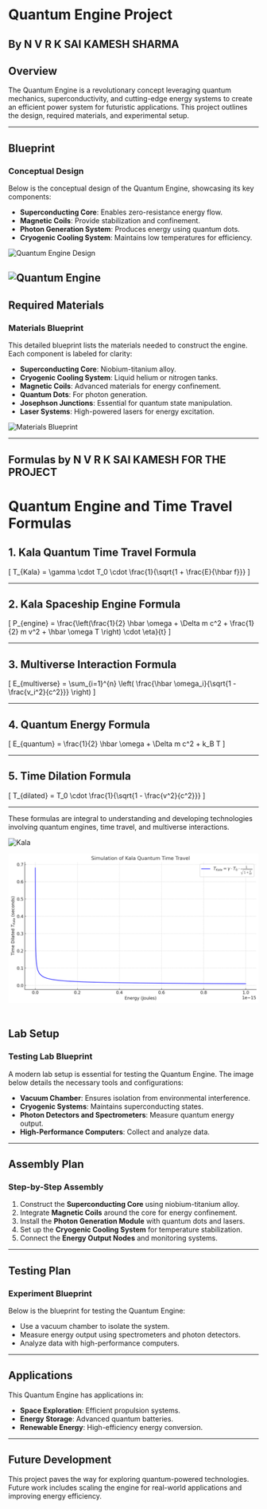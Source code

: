 # **Quantum Engine Project**
## By N V R K SAI KAMESH SHARMA

## **Overview**
The Quantum Engine is a revolutionary concept leveraging quantum mechanics, superconductivity, and cutting-edge energy systems to create an efficient power system for futuristic applications. This project outlines the design, required materials, and experimental setup.

---

## **Blueprint**
### Conceptual Design
Below is the conceptual design of the Quantum Engine, showcasing its key components:
- **Superconducting Core**: Enables zero-resistance energy flow.
- **Magnetic Coils**: Provide stabilization and confinement.
- **Photon Generation System**: Produces energy using quantum dots.
- **Cryogenic Cooling System**: Maintains low temperatures for efficiency.

![Quantum Engine Design](https://github.com/Kalasaikamesh944/QuantumEngine/blob/main/DALL%C2%B7E%202024-12-30%2010.06.25%20-%20A%20detailed%20technical%20sketch%20blueprint%20of%20a%20model%20showing%20materials%20required%20for%20constructing%20a%20quantum%20engine.%20The%20design%20includes%20a%20superconducting%20c.webp)

![Quantum Engine](https://github.com/Kalasaikamesh944/QuantumEngine/blob/main/DALL%C2%B7E%202024-12-30%2010.06.46%20-%20A%20conceptual%20sketch%20design%20of%20a%20quantum%20engine%20for%20futuristic%20applications.%20The%20design%20includes%20a%20cylindrical%20superconducting%20core%20surrounded%20by%20magne.webp)
---

## **Required Materials**
### Materials Blueprint
This detailed blueprint lists the materials needed to construct the engine. Each component is labeled for clarity:
- **Superconducting Core**: Niobium-titanium alloy.
- **Cryogenic Cooling System**: Liquid helium or nitrogen tanks.
- **Magnetic Coils**: Advanced materials for energy confinement.
- **Quantum Dots**: For photon generation.
- **Josephson Junctions**: Essential for quantum state manipulation.
- **Laser Systems**: High-powered lasers for energy excitation.

![Materials Blueprint](https://github.com/Kalasaikamesh944/QuantumEngine/blob/main/DALL%C2%B7E%202024-12-30%2010.13.10%20-%20A%20collection%20of%20individual%20materials%20required%20for%20constructing%20a%20quantum%20engine%2C%20each%20displayed%20with%20a%20clean%20and%20futuristic%20design.%20Include%20a%20niobium-.webp)

---

## Formulas by N V R K SAI KAMESH FOR THE PROJECT
# **Quantum Engine and Time Travel Formulas**

## **1. Kala Quantum Time Travel Formula**

\[
T_{Kala} = \gamma \cdot T_0 \cdot \frac{1}{\sqrt{1 + \frac{E}{\hbar f}}}
\]

---

## **2. Kala Spaceship Engine Formula**

\[
P_{engine} = \frac{\left(\frac{1}{2} \hbar \omega + \Delta m c^2 + \frac{1}{2} m v^2 + \hbar \omega T \right) \cdot \eta}{t}
\]

---

## **3. Multiverse Interaction Formula**

\[
E_{multiverse} = \sum_{i=1}^{n} \left( \frac{\hbar \omega_i}{\sqrt{1 - \frac{v_i^2}{c^2}}} \right)
\]

---

## **4. Quantum Energy Formula**

\[
E_{quantum} = \frac{1}{2} \hbar \omega + \Delta m c^2 + k_B T
\]

---

## **5. Time Dilation Formula**

\[
T_{dilated} = T_0 \cdot \frac{1}{\sqrt{1 - \frac{v^2}{c^2}}}
\]

---

These formulas are integral to understanding and developing technologies involving quantum engines, time travel, and multiverse interactions.

![Kala](https://github.com/Kalasaikamesh944/QuantumEngine/blob/main/DALL%C2%B7E%202024-12-30%2010.24.41%20-%20A%20futuristic%2C%20formula-based%20conceptual%20image%20illustrating%20Kala%20Quantum%20Time%20Travel%2C%20multiverse%20connection%2C%20and%20spaceship%20engine%20integration.%20The%20image.webp)

![](https://github.com/Kalasaikamesh944/QuantumEngine/blob/main/output%20(1).png)
![]()
## **Lab Setup**
### Testing Lab Blueprint
A modern lab setup is essential for testing the Quantum Engine. The image below details the necessary tools and configurations:
- **Vacuum Chamber**: Ensures isolation from environmental interference.
- **Cryogenic Systems**: Maintains superconducting states.
- **Photon Detectors and Spectrometers**: Measure quantum energy output.
- **High-Performance Computers**: Collect and analyze data.

---

## **Assembly Plan**
### Step-by-Step Assembly
1. Construct the **Superconducting Core** using niobium-titanium alloy.
2. Integrate **Magnetic Coils** around the core for energy confinement.
3. Install the **Photon Generation Module** with quantum dots and lasers.
4. Set up the **Cryogenic Cooling System** for temperature stabilization.
5. Connect the **Energy Output Nodes** and monitoring systems.

---

## **Testing Plan**
### Experiment Blueprint
Below is the blueprint for testing the Quantum Engine:
- Use a vacuum chamber to isolate the system.
- Measure energy output using spectrometers and photon detectors.
- Analyze data with high-performance computers.


---

## **Applications**
This Quantum Engine has applications in:
- **Space Exploration**: Efficient propulsion systems.
- **Energy Storage**: Advanced quantum batteries.
- **Renewable Energy**: High-efficiency energy conversion.

---

## **Future Development**
This project paves the way for exploring quantum-powered technologies. Future work includes scaling the engine for real-world applications and improving energy efficiency.

